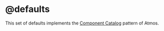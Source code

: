 # @defaults
This set of defaults implements the [Component Catalog](https://atmos.tools/design-patterns/component-catalog) pattern of Atmos.
